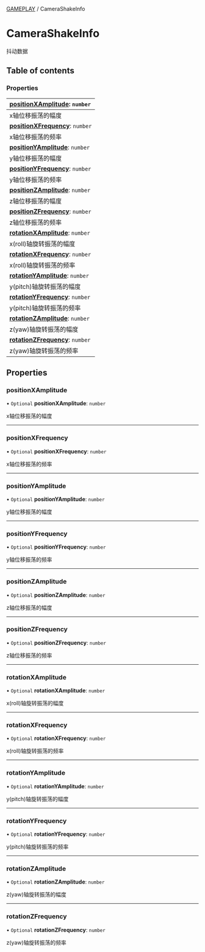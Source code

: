 [GAMEPLAY](../groups/Core.GAMEPLAY.md) / CameraShakeInfo

# CameraShakeInfo <Badge type="tip" text="Interface" /> <Score text="CameraShakeInfo" />

<p class="content-big"> 抖动数据 </p>

## Table of contents

### Properties <Score text="Properties" /> 
| **[positionXAmplitude](mw.CameraShakeInfo.md#positionxamplitude)**: `number`  |
| :-----|
| x轴位移振荡的幅度|
| **[positionXFrequency](mw.CameraShakeInfo.md#positionxfrequency)**: `number`  |
| x轴位移振荡的频率|
| **[positionYAmplitude](mw.CameraShakeInfo.md#positionyamplitude)**: `number`  |
| y轴位移振荡的幅度|
| **[positionYFrequency](mw.CameraShakeInfo.md#positionyfrequency)**: `number`  |
| y轴位移振荡的频率|
| **[positionZAmplitude](mw.CameraShakeInfo.md#positionzamplitude)**: `number`  |
| z轴位移振荡的幅度|
| **[positionZFrequency](mw.CameraShakeInfo.md#positionzfrequency)**: `number`  |
| z轴位移振荡的频率|
| **[rotationXAmplitude](mw.CameraShakeInfo.md#rotationxamplitude)**: `number`  |
| x(roll)轴旋转振荡的幅度|
| **[rotationXFrequency](mw.CameraShakeInfo.md#rotationxfrequency)**: `number`  |
| x(roll)轴旋转振荡的频率|
| **[rotationYAmplitude](mw.CameraShakeInfo.md#rotationyamplitude)**: `number`  |
| y(pitch)轴旋转振荡的幅度|
| **[rotationYFrequency](mw.CameraShakeInfo.md#rotationyfrequency)**: `number`  |
| y(pitch)轴旋转振荡的频率|
| **[rotationZAmplitude](mw.CameraShakeInfo.md#rotationzamplitude)**: `number`  |
| z(yaw)轴旋转振荡的幅度|
| **[rotationZFrequency](mw.CameraShakeInfo.md#rotationzfrequency)**: `number`  |
| z(yaw)轴旋转振荡的频率|

## Properties

### positionXAmplitude <Score text="positionXAmplitude" /> 

• `Optional` **positionXAmplitude**: `number`

x轴位移振荡的幅度

___

### positionXFrequency <Score text="positionXFrequency" /> 

• `Optional` **positionXFrequency**: `number`

x轴位移振荡的频率

___

### positionYAmplitude <Score text="positionYAmplitude" /> 

• `Optional` **positionYAmplitude**: `number`

y轴位移振荡的幅度

___

### positionYFrequency <Score text="positionYFrequency" /> 

• `Optional` **positionYFrequency**: `number`

y轴位移振荡的频率

___

### positionZAmplitude <Score text="positionZAmplitude" /> 

• `Optional` **positionZAmplitude**: `number`

z轴位移振荡的幅度

___

### positionZFrequency <Score text="positionZFrequency" /> 

• `Optional` **positionZFrequency**: `number`

z轴位移振荡的频率

___

### rotationXAmplitude <Score text="rotationXAmplitude" /> 

• `Optional` **rotationXAmplitude**: `number`

x(roll)轴旋转振荡的幅度

___

### rotationXFrequency <Score text="rotationXFrequency" /> 

• `Optional` **rotationXFrequency**: `number`

x(roll)轴旋转振荡的频率

___

### rotationYAmplitude <Score text="rotationYAmplitude" /> 

• `Optional` **rotationYAmplitude**: `number`

y(pitch)轴旋转振荡的幅度

___

### rotationYFrequency <Score text="rotationYFrequency" /> 

• `Optional` **rotationYFrequency**: `number`

y(pitch)轴旋转振荡的频率

___

### rotationZAmplitude <Score text="rotationZAmplitude" /> 

• `Optional` **rotationZAmplitude**: `number`

z(yaw)轴旋转振荡的幅度

___

### rotationZFrequency <Score text="rotationZFrequency" /> 

• `Optional` **rotationZFrequency**: `number`

z(yaw)轴旋转振荡的频率
